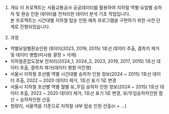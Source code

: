 1. 개요
이 프로젝트는 서울교통공사 공공데이터를 활용하여 지하철 역별·요일별 승하차 및 환승 인원 데이터를 전처리한 데이터 분석 기초 작업입니다.  
본 프로젝트는 시간대별 지하철 탑승 인원 예측 프로그램을 구현하기 위한 사전 단계로 진행되었습니다.

2. 과정
- 역별요일별환승인원 데이터(2023, 2019, 2015) 1호선 데이터 추출, 결측치 제거 및 데이터 병합(미사용 결정 > 삭제)
- 지하철혼잡도정보 전처리(2024_1, 2024_2, 2023, 2019, 2017, 2015) 1호선 데이터 추출, 결측치 제거(데이터 병합 미진행)
- 서울시 지하철 호선별 역별 시간대별 승하차 인원 정보(2024 ~ 2015) 1호선 데이터 추출, 2022 ~ 2020 데이터 제거, 1호선 표기 1로 변경
- 서울시 지하철 호선별 역별 월별 유_무임 승하차 인원 정보(2024 ~ 2015) 1호선 데이터 추출, 2022 ~ 2020 데이터 제거, 1호선 표기 1로 변경, 유/무임승하차인원 합산 > 승하차인원 산출
- 청량리, 서울역을 기준으로 지하철 내부 탑승 인원 산출(n + ...)
